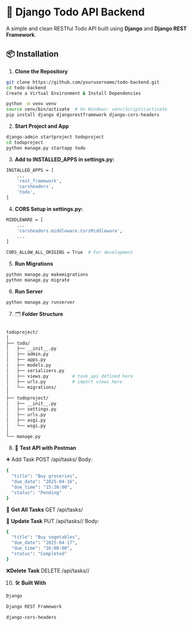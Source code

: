 # 📝 Django Todo API Backend

A simple and clean RESTful Todo API built using **Django** and **Django REST Framework**.

## 📦 Installation

1. **Clone the Repository**

```bash
git clone https://github.com/yourusername/todo-backend.git
cd todo-backend
Create a Virtual Environment & Install Dependencies
```

```bash
python -m venv venv
source venv/bin/activate  # On Windows: venv\Scripts\activate
pip install django djangorestframework django-cors-headers
```

2. **Start Project and App**

```bash
django-admin startproject todoproject
cd todoproject
python manage.py startapp todo
```

3. **Add to INSTALLED_APPS in settings.py:**

```bash
INSTALLED_APPS = [
    ...
    'rest_framework',
    'corsheaders',
    'todo',
]
```

4. **CORS Setup in settings.py:**

```bash
MIDDLEWARE = [
    ...
    'corsheaders.middleware.CorsMiddleware',
    ...
]

CORS_ALLOW_ALL_ORIGINS = True  # For development

```

5. **Run Migrations**
```bash
python manage.py makemigrations
python manage.py migrate
```
6. **Run Server**

```bash
python manage.py runserver
```
7. 🗂️ **Folder Structure**

```bash

todoproject/
│
├── todo/
│   ├── __init__.py
│   ├── admin.py
│   ├── apps.py
│   ├── models.py
│   ├── serializers.py
│   ├── views.py         # task_api defined here
│   ├── urls.py          # import views here
│   └── migrations/
│
├── todoproject/
│   ├── __init__.py
│   ├── settings.py
│   ├── urls.py
│   ├── asgi.py
│   └── wsgi.py
│
└── manage.py

```

8. 🧪 **Test API with Postman**

➕ Add Task
POST /api/tasks/
Body:

```bash
{
  "title": "Buy groceries",
  "due_date": "2025-04-16",
  "due_time": "15:30:00",
  "status": "Pending"
}
```

📃 **Get All Tasks**
GET /api/tasks/

🔁 **Update Task**
PUT /api/tasks/<id>/
Body:

```bash
{
  "title": "Buy vegetables",
  "due_date": "2025-04-17",
  "due_time": "16:00:00",
  "status": "Completed"
}
``` 
❌**Delete Task**
DELETE /api/tasks/<id>/


10. 🛠️ **Built With**

```bash
Django

Django REST Framework

django-cors-headers
```